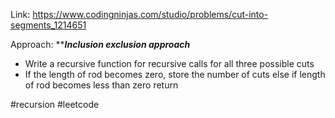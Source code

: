 Link: https://www.codingninjas.com/studio/problems/cut-into-segments_1214651 

Approach:
*****Inclusion exclusion approach***
- Write a recursive function for recursive calls for all three possible cuts
- If the length of rod becomes zero, store the number of cuts else if length of rod becomes less than zero return

#recursion 
#leetcode 